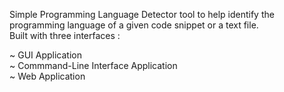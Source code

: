 Simple Programming Language Detector tool to help identify the programming language of a given code snippet or a text file.<br>
Built with three interfaces : 

~ GUI Application<br>
~ Commmand-Line Interface Application<br>
~ Web Application



